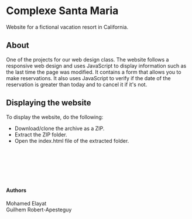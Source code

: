 # Complexe Santa Maria

Website for a fictional vacation resort in California.
&nbsp;
&nbsp;

## About

One of the projects for our web design class. The website follows a responsive web design and uses JavaScript to display information
 such as the last time the page was modified. It contains a form that allows you to make reservations. It also uses JavaScript to verify if the date of the
 reservation is greater than today and to cancel it if it's not.


## Displaying the website

To display the website, do the following:  

 - Download/clone the archive as a ZIP.  
 - Extract the ZIP folder.  
 - Open the index.html file of the extracted folder.

&nbsp;  
&nbsp;  
&nbsp;  
&nbsp;  
&nbsp;  

#### Authors



Mohamed Elayat  
Guilhem Robert-Apesteguy
